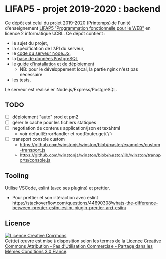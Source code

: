 LIFAP5 - projet 2019-2020 : backend
===================================

Ce dépôt est celui du projet 2019-2020 (Printemps) de l'unité d'enseignement [LIFAP5 "Programmation fonctionnelle pour le WEB"](https://perso.liris.cnrs.fr/romuald.thion/dokuwiki/doku.php?id=enseignement:lifap5:start) en licence 2 informatique UCBL. Ce dépôt contient :

* le sujet du projet,
* la spécification de l'API du serveur,
* le [code du serveur Node.JS](./app.js),
* la [base de données PostgreSQL](./database/schema.sql)
* le [guide d'installation et de déploiement](./DEPLOYMENT.md)
  * NB: pour le développement local, la partie nginx n'est pas nécessaire
* les tests,


Le serveur est réalisé en Node.js/Express/PostgreSQL.

TODO
----
* [ ] déploiement "auto" prod et pm2
* [ ] gérer le cache pour les fichiers statiques
* [ ] negotiation de contenus application/json et text/html
  * voir defaultErrorHandler et rootRouter.get('/')
* [ ] transport console custom 
  *  <https://github.com/winstonjs/winston/blob/master/examples/custom-transport.js>
  *  <https://github.com/winstonjs/winston/blob/master/lib/winston/transports/console.js>

Tooling
-------

Utilise VSCode, eslint (avec ses plugins) et prettier.

* Pour prettier et son intéraction avec eslint <https://stackoverflow.com/questions/44690308/whats-the-difference-between-prettier-eslint-eslint-plugin-prettier-and-eslint>

Licence
-------

<a rel="license" href="http://creativecommons.org/licenses/by-nc-sa/3.0/fr/"><img alt="Licence Creative Commons" style="border-width:0" src="https://i.creativecommons.org/l/by-nc-sa/3.0/fr/88x31.png" /></a><br />Ce(tte) œuvre est mise à disposition selon les termes de la <a rel="license" href="http://creativecommons.org/licenses/by-nc-sa/3.0/fr/">Licence Creative Commons Attribution - Pas d’Utilisation Commerciale - Partage dans les Mêmes Conditions 3.0 France</a>.


